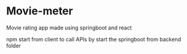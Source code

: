 # Movie-meter
Movie rating app made using springboot and react

npm start from client
to call APIs by start the springboot from backend folder
